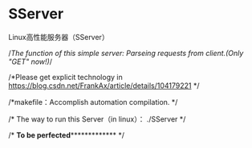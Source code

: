 # SServer
Linux高性能服务器（SServer）


/*The function of this simple server: Parseing requests from client.(Only "GET" now!)*/

/*Please get explicit technology in https://blog.csdn.net/FrankAx/article/details/104179221 */


/*makefile：Accomplish automation compilation. */

/* The way to run this Server（in linux）： ./SServer */

/*
**************************************To be perfected***************************************************
*/
